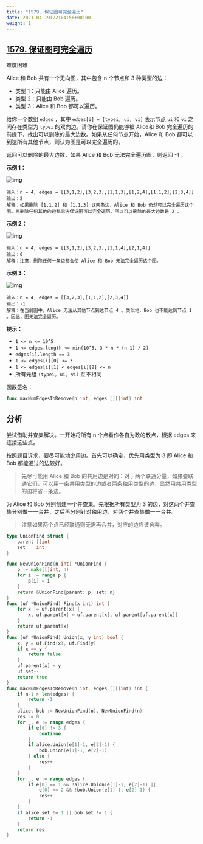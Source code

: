 ```yaml
---
title: "1579. 保证图可完全遍历"
date: 2021-04-19T22:04:56+08:00
weight: 1
---
```


## [1579. 保证图可完全遍历](https://leetcode-cn.com/problems/remove-max-number-of-edges-to-keep-graph-fully-traversable)

难度困难

Alice 和 Bob 共有一个无向图，其中包含 n 个节点和 3 种类型的边：

- 类型 1：只能由 Alice 遍历。
- 类型 2：只能由 Bob 遍历。
- 类型 3：Alice 和 Bob 都可以遍历。

给你一个数组 `edges` ，其中 `edges[i] = [typei, ui, vi]` 表示节点 `ui` 和 `vi` 之间存在类型为 `typei` 的双向边。请你在保证图仍能够被 Alice和 Bob 完全遍历的前提下，找出可以删除的最大边数。如果从任何节点开始，Alice 和 Bob 都可以到达所有其他节点，则认为图是可以完全遍历的。

返回可以删除的最大边数，如果 Alice 和 Bob 无法完全遍历图，则返回 -1 。

**示例 1：**

**![img](https://assets.leetcode-cn.com/aliyun-lc-upload/uploads/2020/09/06/5510ex1.png)**

```
输入：n = 4, edges = [[3,1,2],[3,2,3],[1,1,3],[1,2,4],[1,1,2],[2,3,4]]
输出：2
解释：如果删除 [1,1,2] 和 [1,1,3] 这两条边，Alice 和 Bob 仍然可以完全遍历这个图。再删除任何其他的边都无法保证图可以完全遍历。所以可以删除的最大边数是 2 。
```

**示例 2：**

**![img](https://assets.leetcode-cn.com/aliyun-lc-upload/uploads/2020/09/06/5510ex2.png)**

```
输入：n = 4, edges = [[3,1,2],[3,2,3],[1,1,4],[2,1,4]]
输出：0
解释：注意，删除任何一条边都会使 Alice 和 Bob 无法完全遍历这个图。
```

**示例 3：**

**![img](https://assets.leetcode-cn.com/aliyun-lc-upload/uploads/2020/09/06/5510ex3.png)**

```
输入：n = 4, edges = [[3,2,3],[1,1,2],[2,3,4]]
输出：-1
解释：在当前图中，Alice 无法从其他节点到达节点 4 。类似地，Bob 也不能达到节点 1 。因此，图无法完全遍历。
```

**提示：**

- `1 <= n <= 10^5`
- `1 <= edges.length <= min(10^5, 3 * n * (n-1) / 2)`
- `edges[i].length == 3`
- `1 <= edges[i][0] <= 3`
- `1 <= edges[i][1] < edges[i][2] <= n`
- 所有元组 `(typei, ui, vi)` 互不相同

函数签名：

```go
func maxNumEdgesToRemove(n int, edges [][]int) int
```

## 分析

尝试借助并查集解决。一开始将所有 n 个点看作各自为政的散点，根据 edges 来连接这些点。

按照题目诉求，要尽可能地少用边。首先可以确定，优先用类型为 3 即 Alice 和 Bob 都能通过的边较好。

> 先尽可能用  Alice 和 Bob 的共用边是对的：对于两个联通分量，如果要联通它们，可以用一条共用类型的边或者两条独用类型的边，显然用共用类型的边将省一条边。

为 Alice 和 Bob 分别创建一个并查集。先根据所有类型为 3 的边，对这两个并查集分别做一一合并，之后再分别针对独用边，对两个并查集做一一合并。

> 注意如果两个点已经联通则无需再合并，对应的边应该舍弃。

```go
type UnionFind struct {
	parent []int
	set    int
}

func NewUnionFind(n int) *UnionFind {
	p := make([]int, n)
	for i := range p {
		p[i] = i
	}
	return &UnionFind{parent: p, set: n}
}
func (uf *UnionFind) Find(x int) int {
	for x != uf.parent[x] {
		x, uf.parent[x] = uf.parent[x], uf.parent[uf.parent[x]]
	}
	return uf.parent[x]
}
func (uf *UnionFind) Union(x, y int) bool {
	x, y = uf.Find(x), uf.Find(y)
	if x == y {
		return false
	}
	uf.parent[x] = y
	uf.set--
	return true
}
func maxNumEdgesToRemove(n int, edges [][]int) int {
	if n-1 > len(edges) {
		return -1
	}
	alice, bob := NewUnionFind(n), NewUnionFind(n)
	res := 0
	for _, e := range edges {
		if e[0] != 3 {
			continue
		}
		if alice.Union(e[1]-1, e[2]-1) {
			bob.Union(e[1]-1, e[2]-1)
		} else {
			res++
		}
	}
	for _, e := range edges {
		if e[0] == 1 && !alice.Union(e[1]-1, e[2]-1) ||
			e[0] == 2 && !bob.Union(e[1]-1, e[2]-1) {
			res++
		}
	}
	if alice.set != 1 || bob.set != 1 {
		return -1
	}
	return res
}
```
